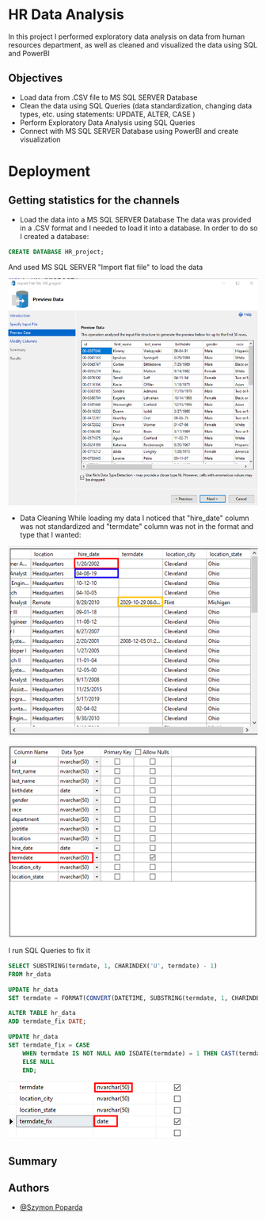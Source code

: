 # HR Data Analysis

In this project I performed exploratory data analysis on data from human resources department, as well as cleaned and visualized the data using SQL and PowerBI




## Objectives

- Load data from .CSV file to MS SQL SERVER Database
- Clean the data using SQL Queries (data standardization, changing data types, etc. using statements: UPDATE, ALTER, CASE )
- Perform Exploratory Data Analysis using SQL Queries
- Connect with MS SQL SERVER Database using PowerBI and create visualization



# Deployment
## Getting statistics for the channels

- Load the data into a MS SQL SERVER Database
The data was provided in a .CSV format and I needed to load it into a database. In order to do so I created a database:
```sql
CREATE DATABASE HR_project;
```

And used MS SQL SERVER "Import flat file" to load the data

![](images/load_data.png)

- Data Cleaning
While loading my data I noticed that "hire_date" column was not standardized and "termdate" column was not in the format and type that I wanted:


![](images/load_data_cleaning.png)

![](images/load_data_cleaning2.png)

I run SQL Queries to fix it

```sql
SELECT SUBSTRING(termdate, 1, CHARINDEX('U', termdate) - 1)
FROM hr_data
```

```sql
UPDATE hr_data
SET termdate = FORMAT(CONVERT(DATETIME, SUBSTRING(termdate, 1, CHARINDEX('U', termdate) - 1), 120), 'yyyy-MM-dd')
```

```sql
ALTER TABLE hr_data
ADD termdate_fix DATE;
```

```sql
UPDATE hr_data
SET termdate_fix = CASE
	WHEN termdate IS NOT NULL AND ISDATE(termdate) = 1 THEN CAST(termdate AS DATETIME)
	ELSE NULL 
	END;
```
![](images/termdate_clean.png)

## Summary

## Authors

- [@Szymon Poparda]([https://www.linkedin.com/in/szymon-poparda-02b96a248/])
